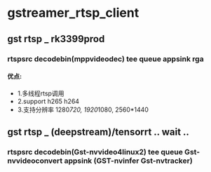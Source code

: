 # gstreamer_rtsp_client

## gst rtsp _ rk3399prod
### rtspsrc decodebin(mppvideodec) tee queue appsink rga

#### 优点:
* 1.多线程rtsp调用
* 2.support h265 h264
* 3.支持分辨率 1280*720, 1920*1080, 2560*1440

## gst rtsp _ (deepstream)/tensorrt .. wait ..
### rtspsrc decodebin(Gst-nvvideo4linux2) tee queue Gst-nvvideoconvert appsink (GST-nvinfer Gst-nvtracker)
